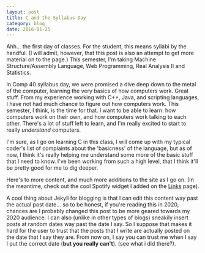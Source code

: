 ```yaml
---
layout: post
title: C and the Syllabus Day
category: blog
date: 2016-01-25
---
```


Ahh... the first day of classes. For the student, this means syllabi by the handful. (I will admit, however, that this post is also an attempt to get more material on to the page.)
This semester, I'm taking Machine Structure/Assembly Language, Web Programming, Real Analysis II and Statistics.

In Comp 40 syllabus day, we were promised a dive deep down to the metal of the computer, learning the very basics of how computers work. Great stuff. From my experience working with C++, Java, and scripting languages, I have not had much chance to figure out how computers work. This semester, I think, is the time for that. I want to be able to learn: how computers work on their own, and how computers work talking to each other. There's a lot of stuff left to learn, and I'm really excited to start to really *understand* computers.

I'm sure, as I go on learning C in this class, I will come up with my typical coder's list of complaints about the 'basicness' of the language, but as of now, I think it's really helping me understand some more of the basic stuff that I need to know. I've been working from such a high level, that I think it'll be pretty good for me to dig deeper.

Here's to more content, and much more additions to the site as I go on. (In the meantime, check out the cool Spotify widget I added on the [Links](/links/) page).

A cool thing about Jekyll for blogging is that I can edit this content way past the actual post date... so to be honest, if you're reading this in 2020, chances are I probably changed this post to be more geared towards my 2020 audience. I can also (unlike in other types of blogs) sneakily insert posts at random dates way past the date I say. So I suppose that makes it hard for the user to trust that the posts that I write are actually posted on the date that I say they are. From now on, I say you can trust me when I say I put the correct date (**but you really can't**). (see what i did there?).

